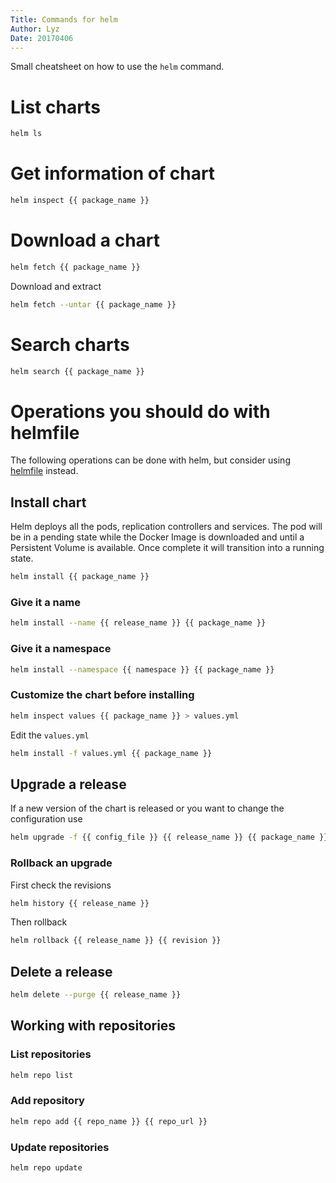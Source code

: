 ```yaml
---
Title: Commands for helm
Author: Lyz
Date: 20170406
---
```


Small cheatsheet on how to use the `helm` command.

# List charts
```bash
helm ls
```

# Get information of chart
```bash
helm inspect {{ package_name }}
```

# Download a chart
```bash
helm fetch {{ package_name }}
```

Download and extract
```bash
helm fetch --untar {{ package_name }}
```

# Search charts

```bash
helm search {{ package_name }}
```

# Operations you should do with helmfile

The following operations can be done with helm, but consider using
[helmfile](helmfile.md) instead.

## Install chart

Helm deploys all the pods, replication controllers and services. The pod will be
in a pending state while the Docker Image is downloaded and until a Persistent
Volume is available. Once complete it will transition into a running state.

```bash
helm install {{ package_name }}
```

### Give it a name
```bash
helm install --name {{ release_name }} {{ package_name }}
```

### Give it a namespace
```bash
helm install --namespace {{ namespace }} {{ package_name }}
```

### Customize the chart before installing
```bash
helm inspect values {{ package_name }} > values.yml
```

Edit the `values.yml`
```bash
helm install -f values.yml {{ package_name }}
```

## Upgrade a release

If a new version of the chart is released or you want to change the
configuration use

```bash
helm upgrade -f {{ config_file }} {{ release_name }} {{ package_name }}
```

### Rollback an upgrade

First check the revisions
```bash
helm history {{ release_name }}
```

Then rollback
```bash
helm rollback {{ release_name }} {{ revision }}
```

## Delete a release
```bash
helm delete --purge {{ release_name }}
```

## Working with repositories

### List repositories
```bash
helm repo list
```

### Add repository
```bash
helm repo add {{ repo_name }} {{ repo_url }}
```

### Update repositories

```bash
helm repo update
```
